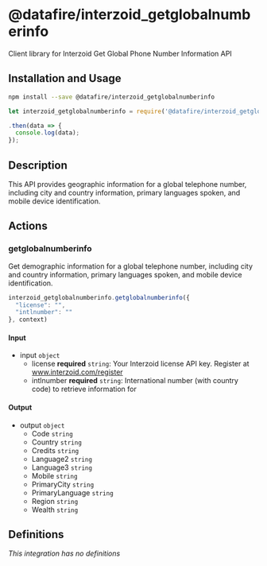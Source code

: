 # @datafire/interzoid_getglobalnumberinfo

Client library for Interzoid Get Global Phone Number Information API

## Installation and Usage
```bash
npm install --save @datafire/interzoid_getglobalnumberinfo
```
```js
let interzoid_getglobalnumberinfo = require('@datafire/interzoid_getglobalnumberinfo').create();

.then(data => {
  console.log(data);
});
```

## Description

This API provides geographic information for a global telephone number, including city and country information, primary languages spoken, and mobile device identification.

## Actions

### getglobalnumberinfo
Get demographic information for a global telephone number, including city and country information, primary languages spoken, and mobile device identification.


```js
interzoid_getglobalnumberinfo.getglobalnumberinfo({
  "license": "",
  "intlnumber": ""
}, context)
```

#### Input
* input `object`
  * license **required** `string`: Your Interzoid license API key. Register at www.interzoid.com/register
  * intlnumber **required** `string`: International number (with country code) to retrieve information for

#### Output
* output `object`
  * Code `string`
  * Country `string`
  * Credits `string`
  * Language2 `string`
  * Language3 `string`
  * Mobile `string`
  * PrimaryCity `string`
  * PrimaryLanguage `string`
  * Region `string`
  * Wealth `string`



## Definitions

*This integration has no definitions*
